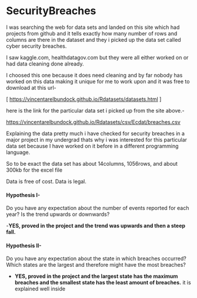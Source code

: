 # SecurityBreaches

I was searching the web for data sets and landed on this site which had projects from github and it tells exactly how many number of rows and columns are there in the dataset and they i picked up the data set called cyber security breaches.

I saw kaggle.com, healthdatagov.com but they were all either worked on or had data cleaning done already. 

I choosed this one because it does need cleaning and by far nobody has worked on this data making it unique for me to work upon and it was free to download at this url- 

[ https://vincentarelbundock.github.io/Rdatasets/datasets.html ]

here is the link for the particular data set i picked up from the site above.-

https://vincentarelbundock.github.io/Rdatasets/csv/Ecdat/breaches.csv 


Explaining the data pretty much i have checked for security breaches in a major project in my undergrad thats why i was interested for this particular data set because I have worked on it before in a different programming language. 


So to be exact the data set has about 14columns, 1056rows, and about 300kb for the excel file

Data is free of cost.
Data is legal.


#### Hypothesis I- 
Do you have any expectation about the number of events reported for each year? Is the trend upwards or downwards?

 -**YES, proved in the project and the trend was upwards and then a steep fall.** 
 
#### Hypothesis II-
Do you have any expectation about the state in which breaches occurred? Which states are the largest and therefore might have the most breaches?

- **YES, proved in the project and the largest state has the maximum breaches and the smallest state has the least amount of breaches.** it is explained well inside
